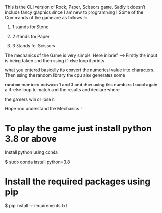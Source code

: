 
This is the CLI version of Rock, Paper, Scissors game. Sadly it doesn't include fancy graphics since I am new to programming !
Some of the Commands of the game are as follows != 

1. 1 stands for Stone

2. 2 stands for Paper 

3. 3 Stands for Scissors

The mechanics of the Game is very simple. Here in brief --> Firstly the input is being taken and then using if-else loop it prints

what you entered basically its convert the numerical value into characters. Then using the random library the cpu also generates some

random numbers between 1 and 3 and then using this numbers I used again a if-else loop to match and the results and declare where

the gamers win or lose it.

Hope you understand the Mechanics !

# To play the game just install python 3.8 or above

Install python using conda

$ sudo conda install python=3.8

# Install the required packages using pip 

$ pip install -r requirements.txt
